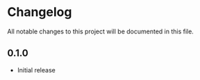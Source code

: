 # Changelog

All notable changes to this project will be documented in this file.

## 0.1.0

* Initial release
